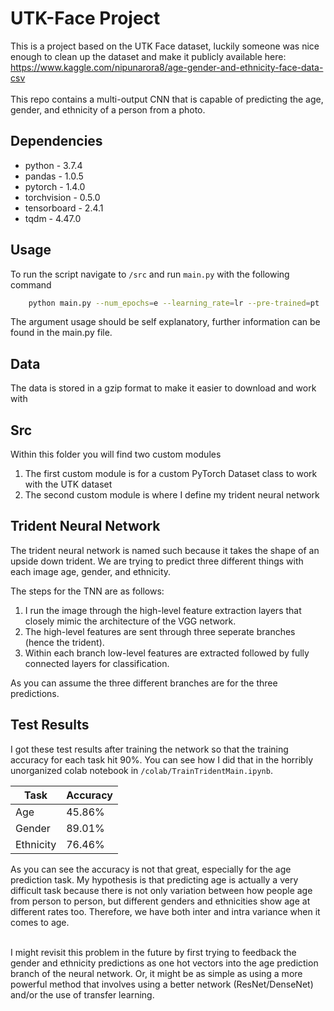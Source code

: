 # UTK-Face Project
This is a project based on the UTK Face dataset, luckily someone was nice enough to clean up the dataset
and make it publicly available here: https://www.kaggle.com/nipunarora8/age-gender-and-ethnicity-face-data-csv
<br>
<br>
This repo contains a multi-output CNN that is capable of predicting the age, gender, and ethnicity of a person from a photo.

## Dependencies
* python - 3.7.4
* pandas - 1.0.5
* pytorch - 1.4.0
* torchvision - 0.5.0
* tensorboard - 2.4.1
* tqdm - 4.47.0

## Usage
To run the script navigate to `/src` and run `main.py` with the following command

``` sh
    python main.py --num_epochs=e --learning_rate=lr --pre-trained=pt
```
The argument usage should be self explanatory, further information can be found in the main.py file.

## Data
The data is stored in a gzip format to make it easier to download and work with

## Src
Within this folder you will find two custom modules
1. The first custom module is for a custom PyTorch Dataset class to work with the UTK dataset
2. The second custom module is where I define my trident neural network

## Trident Neural Network
The trident neural network is named such because it takes the shape of an upside down trident.
We are trying to predict three different things with each image age, gender, and ethnicity.


The steps for the TNN are as follows:
1. I run the image through the high-level feature extraction layers that closely mimic the architecture of the VGG network.
2. The high-level features are sent through three seperate branches (hence the trident).
3. Within each branch low-level features are extracted followed by fully connected layers for classification.

As you can assume the three different branches are for the three predictions.

## Test Results
I got these test results after training the network so that the training accuracy for each task hit 90%. You can see how I did that in the horribly unorganized colab notebook in `/colab/TrainTridentMain.ipynb`.

| Task        | Accuracy      |
| ----------- | -----------   |
| Age         | 45.86%        |
| Gender      | 89.01%        |
| Ethnicity   | 76.46%        |

As you can see the accuracy is not that great, especially for the age prediction task. My hypothesis is that predicting age is actually a very difficult task because there is not only variation between how people age from person to person, but different genders and ethnicities show age at different rates too. Therefore, we have both inter and intra variance when it comes to age. <br> <br>

I might revisit this problem in the future by first trying to feedback the gender and ethnicity predictions as one hot vectors into the age prediction branch of the neural network. Or, it might be as simple as using a more powerful method that involves using a better network (ResNet/DenseNet) and/or the use of transfer learning.

